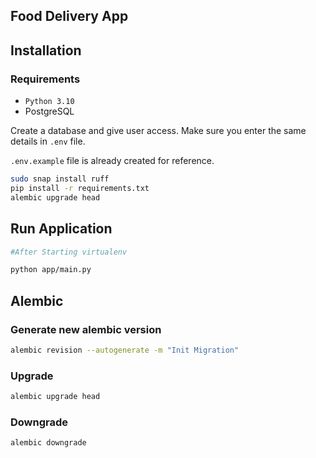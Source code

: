 ## Food Delivery App

## Installation

### Requirements
- `Python 3.10`
- PostgreSQL

Create a database and give user access. Make sure you enter the same details in `.env` file.

`.env.example` file is already created for reference.

```bash
sudo snap install ruff
pip install -r requirements.txt
alembic upgrade head
```

## Run Application

```bash
#After Starting virtualenv

python app/main.py
```

## Alembic

### Generate new alembic version
```bash
alembic revision --autogenerate -m "Init Migration"
```

### Upgrade

```bash
alembic upgrade head
```

### Downgrade

```bash
alembic downgrade
```